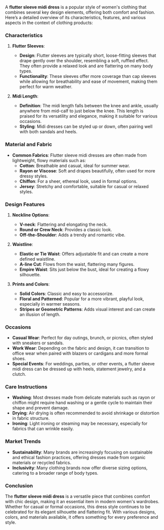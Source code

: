 A **flutter sleeve midi dress** is a popular style of women's clothing that combines several key design elements, offering both comfort and fashion. Here’s a detailed overview of its characteristics, features, and various aspects in the context of clothing products:

### Characteristics

1. **Flutter Sleeves**:
   - **Design**: Flutter sleeves are typically short, loose-fitting sleeves that drape gently over the shoulder, resembling a soft, ruffled effect. They often provide a relaxed look and are flattering on many body types.
   - **Functionality**: These sleeves offer more coverage than cap sleeves while allowing for breathability and ease of movement, making them perfect for warm weather.

2. **Midi Length**:
   - **Definition**: The midi length falls between the knee and ankle, usually anywhere from mid-calf to just below the knee. This length is praised for its versatility and elegance, making it suitable for various occasions.
   - **Styling**: Midi dresses can be styled up or down, often pairing well with both sandals and heels.

### Material and Fabric

- **Common Fabrics**: Flutter sleeve midi dresses are often made from lightweight, flowy materials such as:
  - **Cotton**: Breathable and casual, ideal for summer wear.
  - **Rayon or Viscose**: Soft and drapes beautifully, often used for more dressy styles.
  - **Chiffon**: For a sheer, ethereal look, used in formal options.
  - **Jersey**: Stretchy and comfortable, suitable for casual or relaxed styles.

### Design Features

1. **Neckline Options**:
   - **V-neck**: Flattering and elongating the neck.
   - **Round or Crew Neck**: Provides a classic look.
   - **Off-the-Shoulder**: Adds a trendy and romantic vibe.

2. **Waistline**:
   - **Elastic or Tie Waist**: Offers adjustable fit and can create a more defined waistline.
   - **A-line Cut**: Flows from the waist, flattering many figures.
   - **Empire Waist**: Sits just below the bust, ideal for creating a flowy silhouette.

3. **Prints and Colors**:
   - **Solid Colors**: Classic and easy to accessorize.
   - **Floral and Patterned**: Popular for a more vibrant, playful look, especially in warmer seasons.
   - **Stripes or Geometric Patterns**: Adds visual interest and can create an illusion of length.

### Occasions

- **Casual Wear**: Perfect for day outings, brunch, or picnics, often styled with sneakers or sandals.
- **Work Wear**: Depending on the fabric and design, it can transition to office wear when paired with blazers or cardigans and more formal shoes.
- **Special Events**: For weddings, parties, or other events, a flutter sleeve midi dress can be dressed up with heels, statement jewelry, and a clutch.

### Care Instructions

- **Washing**: Most dresses made from delicate materials such as rayon or chiffon might require hand washing or a gentle cycle to maintain their shape and prevent damage.
- **Drying**: Air drying is often recommended to avoid shrinkage or distortion in fabric structure.
- **Ironing**: Light ironing or steaming may be necessary, especially for fabrics that can wrinkle easily.

### Market Trends

- **Sustainability**: Many brands are increasingly focusing on sustainable and ethical fashion practices, offering dresses made from organic materials or recycled fabrics.
- **Inclusivity**: Many clothing brands now offer diverse sizing options, catering to a broader range of body types.

### Conclusion

The **flutter sleeve midi dress** is a versatile piece that combines comfort with chic design, making it an essential item in modern women's wardrobes. Whether for casual or formal occasions, this dress style continues to be celebrated for its elegant silhouette and flattering fit. With various designs, colors, and materials available, it offers something for every preference and style.